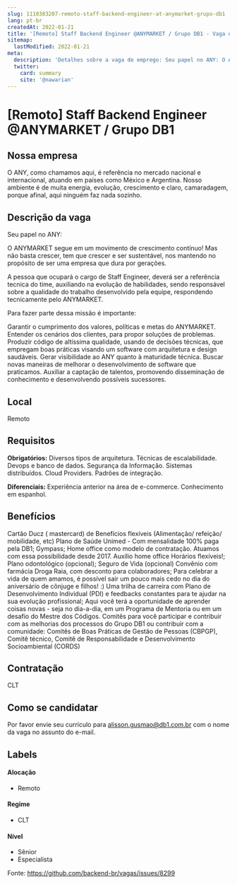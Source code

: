```yaml
---
slug: 1110383207-remoto-staff-backend-engineer-at-anymarket-grupo-db1
lang: pt-br
createdAt: 2022-01-21
title: '[Remoto] Staff Backend Engineer @ANYMARKET / Grupo DB1 - Vaga de Emprego'
sitemap:
  lastModified: 2022-01-21
meta:
  description: 'Detalhes sobre a vaga de emprego: Seu papel no ANY: O ANYMARKET segue em um movimento de crescimento contínuo! Mas não basta crescer, tem que crescer e ser sustentável, nos mantendo no propósito de ser uma empresa que dura por gerações. A pessoa que ocupará o cargo de Staff Engineer, deverá ser a referência tecnica do time, auxiliando na evolução de habilidades, sendo responsável sobre a qualidade do trabalho desenvolvido pela equipe, respondendo tecnicamente pelo ANYMARKET.   Para fazer parte dessa missão é importante: Garantir o cumprimento dos valores, políticas e metas do ANYMARKET. Entender os cenários dos clientes, para propor soluções de problemas. Produzir código de altíssima qualidade, usando de decisões técnicas, que empregam boas práticas visando um software com arquitetura e design saudáveis. Gerar visibilidade ao ANY quanto à maturidade técnica. Buscar novas maneiras de melhorar o desenvolvimento de software que praticamos. Auxiliar a captação de talentos, promovendo disseminação de conhecimento e desenvolvendo possíveis sucessores.'
  twitter:
    card: summary
    site: '@nawarian'
---
```


# [Remoto] Staff Backend Engineer @ANYMARKET / Grupo DB1

## Nossa empresa

O ANY, como chamamos aqui, é referência no mercado nacional e internacional, atuando em países como México e Argentina. Nosso ambiente é de muita energia, evolução, crescimento e claro, camaradagem, porque afinal, aqui ninguém faz nada sozinho.

## Descrição da vaga

Seu papel no ANY:

O ANYMARKET segue em um movimento de crescimento contínuo! Mas não basta crescer, tem que crescer e ser sustentável, nos mantendo no propósito de ser uma empresa que dura por gerações.

A pessoa que ocupará o cargo de Staff Engineer, deverá ser a referência tecnica do time, auxiliando na evolução de habilidades, sendo responsável sobre a qualidade do trabalho desenvolvido pela equipe, respondendo tecnicamente pelo ANYMARKET. 



Para fazer parte dessa missão é importante:

Garantir o cumprimento dos valores, políticas e metas do ANYMARKET.
Entender os cenários dos clientes, para propor soluções de problemas.
Produzir código de altíssima qualidade, usando de decisões técnicas, que empregam boas práticas visando um software com arquitetura e design saudáveis.
Gerar visibilidade ao ANY quanto à maturidade técnica.
Buscar novas maneiras de melhorar o desenvolvimento de software que praticamos.
Auxiliar a captação de talentos, promovendo disseminação de conhecimento e desenvolvendo possíveis sucessores.

## Local

Remoto

## Requisitos

**Obrigatórios:**
Diversos tipos de arquitetura.
Técnicas de escalabilidade.
Devops e banco de dados.
Segurança da Informação.
Sistemas distribuídos.
Cloud Providers.
Padrões de integração.


**Diferenciais:**
Experiência anterior na área de e-commerce.
Conhecimento em espanhol﻿.

## Benefícios

Cartão Ducz ( mastercard) de Benefícios flexíveis (Alimentação/ refeição/ mobilidade, etc)
Plano de Saúde Unimed - Com mensalidade 100% paga pela DB1;
Gympass;
Home office como modelo de contratação. Atuamos com essa possibilidade desde 2017.
Auxílio home office
Horários flexíveis!;
Plano odontológico (opcional);
Seguro de Vida (opcional)
Convênio com farmácia Droga Raia, com desconto para colaboradores;
Para celebrar a vida de quem amamos, é possível sair um pouco mais cedo no dia do aniversário de cônjuge e filhos! :)
Uma trilha de carreira com Plano de Desenvolvimento Individual (PDI) e feedbacks constantes para te ajudar na sua evolução profissional;
Aqui você terá a oportunidade de aprender coisas novas - seja no dia-a-dia, em um Programa de Mentoria ou em um desafio do Mestre dos Códigos.
Comitês para você participar e contribuir com as melhorias dos processos do Grupo DB1 ou contribuir com a comunidade: Comitês de Boas Práticas de Gestão de Pessoas (CBPGP), Comitê técnico, Comitê de Responsabilidade e Desenvolvimento Socioambiental (CORDS)

## Contratação

CLT

## Como se candidatar

Por favor envie seu currículo para alisson.gusmao@db1.com.br com o nome da vaga no assunto do e-mail.



## Labels

#### Alocação
- Remoto

#### Regime
- CLT

#### Nível
- Sênior
- Especialista




Fonte: https://github.com/backend-br/vagas/issues/8299